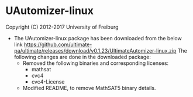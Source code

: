 # UAutomizer-linux

Copyright (C) 2012-2017 University of Freiburg

* The UAutomizer-linux package has been downloaded from the below link
	https://github.com/ultimate-pa/ultimate/releases/download/v0.1.23/UltimateAutomizer-linux.zip
  The following changes are done in the downloaded package:
	- Removed the following binaries and corresponding licenses:
		- mathsat
		- cvc4
		- cvc4-License
	- Modified README, to remove MathSAT5 binary details.
